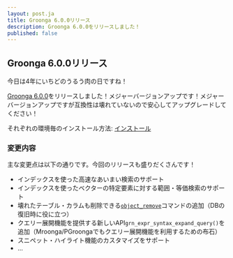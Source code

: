 ```yaml
---
layout: post.ja
title: Groonga 6.0.0リリース
description: Groonga 6.0.0をリリースしました！
published: false
---
```


## Groonga 6.0.0リリース

今日は4年にいちどのうるう肉の日ですね！

[Groonga 6.0.0](/ja/docs/news.html#release-6-0-0)をリリースしました！メジャーバージョンアップです！メジャーバージョンアップですが互換性は壊れていないので安心してアップグレードしてください！

それぞれの環境毎のインストール方法: [インストール](/ja/docs/install.html)

### 変更内容

主な変更点は以下の通りです。今回のリリースも盛りだくさんです！

  * インデックスを使った高速なあいまい検索のサポート
  * インデックスを使ったベクターの特定要素に対する範囲・等価検索のサポート
  * 壊れたテーブル・カラムも削除できる[`object_remove`](http://groonga.org/ja/docs/reference/commands/object_remove.html)コマンドの追加（DBの復旧時に役に立つ）
  * クエリー展開機能を提供する新しいAPI`grn_expr_syntax_expand_query()`を追加（Mroonga/PGroongaでもクエリー展開機能を利用するための布石）
  * スニペット・ハイライト機能のカスタマイズをサポート
  * ...
